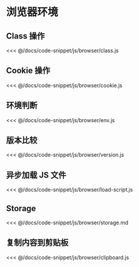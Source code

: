 # 浏览器环境

## Class 操作

<<< @/docs/code-snippet/js/browser/class.js

## Cookie 操作

<<< @/docs/code-snippet/js/browser/cookie.js

## 环境判断

<<< @/docs/code-snippet/js/browser/env.js

## 版本比较

<<< @/docs/code-snippet/js/browser/version.js

## 异步加载 JS 文件

<<< @/docs/code-snippet/js/browser/load-script.js

## Storage

<<< @/docs/code-snippet/js/browser/storage.md

## 复制内容到剪贴板

<<< @/docs/code-snippet/js/browser/clipboard.js
